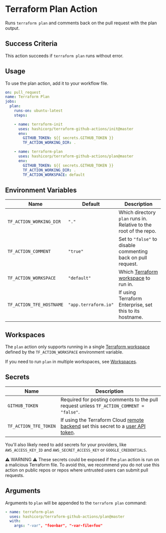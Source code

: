 # Terraform Plan Action
Runs `terraform plan` and comments back on the pull request with the plan output.

## Success Criteria
This action succeeds if `terraform plan` runs without error.

## Usage
To use the plan action, add it to your workflow file.

```yaml
on: pull_request
name: Terraform Plan
jobs:
  plan:
    runs-on: ubuntu-latest
    steps:

    - name: terraform-init
      uses: hashicorp/terraform-github-actions/init@master
      env:
        GITHUB_TOKEN: ${{ secrets.GITHUB_TOKEN }}
        TF_ACTION_WORKING_DIR: .

    - name: terraform-plan
      uses: hashicorp/terraform-github-actions/plan@master
      env:
        GITHUB_TOKEN: ${{ secrets.GITHUB_TOKEN }}
        TF_ACTION_WORKING_DIR: .
        TF_ACTION_WORKSPACE: default
```

## Environment Variables

| Name | Default | Description |
| --- | --- | --- |
`TF_ACTION_WORKING_DIR`	| `"."` | Which directory `plan` runs in. Relative to the root of the repo.
`TF_ACTION_COMMENT` | `"true"` | Set to `"false"` to disable commenting back on pull request.
`TF_ACTION_WORKSPACE` | `"default"` | Which [Terraform workspace](https://www.terraform.io/docs/state/workspaces.html) to run in.
`TF_ACTION_TFE_HOSTNAME` | `"app.terraform.io"` | If using Terraform Enterprise, set this to its hostname.

## Workspaces
The `plan` action only supports running in a single [Terraform workspace](https://www.terraform.io/docs/state/workspaces.html) defined by the `TF_ACTION_WORKSPACE` environment variable.

If you need to run `plan` in multiple workspaces, see [Workspaces](https://www.terraform.io/docs/github-actions/workspaces.html).

## Secrets
| Name | Description |
| --- | --- |
`GITHUB_TOKEN` |	Required for posting comments to the pull request unless `TF_ACTION_COMMENT = "false"`.
`TF_ACTION_TFE_TOKEN` | If using the Terraform Cloud [remote backend](https://www.terraform.io/docs/backends/types/remote.html) set this secret to a [user API token](https://www.terraform.io/docs/cloud/users-teams-organizations/users.html#api-tokens).

You'll also likely need to add secrets for your providers, like `AWS_ACCESS_KEY_ID` and `AWS_SECRET_ACCESS_KEY` or `GOOGLE_CREDENTIALS`.

⚠️ WARNING ⚠️ These secrets could be exposed if the `plan` action is run on a malicious Terraform file. To avoid this, we recommend you do not use this action on public repos or repos where untrusted users can submit pull requests.

## Arguments
Arguments to `plan` will be appended to the `terraform plan` command:

```yaml
- name: terraform-plan
  uses: hashicorp/terraform-github-actions/plan@master
  with:
    args: "-var", "foo=bar", "-var-file=foo" 
```
